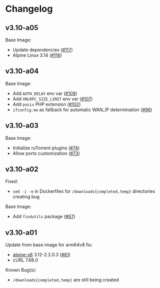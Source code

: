 # Changelog

## v3.10-a05
Base Image:
* Update dependencies ([#117](https://github.com/crazy-max/docker-rtorrent-rutorrent/issues/117))
* Alpine Linux 3.14 ([#116](https://github.com/crazy-max/docker-rtorrent-rutorrent/issues/116))

## v3.10-a04
Base Image:
* Add `AUTH_DELAY` env var ([#109](https://github.com/crazy-max/docker-rtorrent-rutorrent/issues/109))
* Add `XMLRPC_SIZE_LIMIT` env var ([#107](https://github.com/crazy-max/docker-rtorrent-rutorrent/issues/107))
* Add `posix` PHP extension ([#102](https://github.com/crazy-max/docker-rtorrent-rutorrent/issues/102))
* `ifconfig.me` as fallback for automatic WAN_IP determination ([#96](https://github.com/crazy-max/docker-rtorrent-rutorrent/issues/96))

## v3.10-a03
Base Image:
* Initialize ruTorrent plugins ([#74](https://github.com/crazy-max/docker-rtorrent-rutorrent/issues/74))
* Allow ports customization ([#73](https://github.com/crazy-max/docker-rtorrent-rutorrent/issues/73))

## v3.10-a02
Fixed:
* `sed -i -e` in Dockerfiles for `/downloads{completed,temp}` directories creating bug

Base Image:
* Add `findutils` package ([#67](https://github.com/crazy-max/docker-rtorrent-rutorrent/issues/67))

## v3.10-a01
Update from base image for arm64v8 fix:
* [alpine-s6](https://github.com/crazy-max/docker-alpine-s6/) 3.12-2.2.0.3 ([#61](https://github.com/crazy-max/docker-rtorrent-rutorrent/issues/61))
* cURL 7.68.0

Known Bug(s):
* `/downloads{completed,temp}` are still being created
